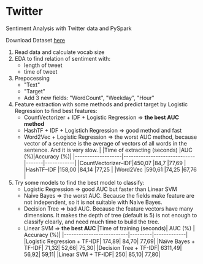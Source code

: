 # Twitter
Sentiment Analysis with Twitter data and PySpark

Download Dataset [here](https://www.kaggle.com/datasets/kazanova/sentiment140)

1. Read data and calculate vocab size
2. EDA to find relation of sentiment with:
   - length of tweet
   - time of tweet
3. Prepocessing
   - "Text"
   - "Target"
   - Add 3 new fields: "WordCount", "Weekday", "Hour"
4. Feature extraction with some methods and predict target by Logistic Regression to find best features:
   - CountVectorizer + IDF + Logistic Regression => <strong>the best AUC method</strong>
   - HashTF + IDF + Logistich Regression => good method and fast
   - Word2Vec + Logistic Regression => the worst AUC method, because vector of a sentence is the average of vectors of all words in the sentence. And it is very slow.
     |                   |Time of extracting (seconds) |AUC (%)|Accuracy (%)|
     |-------------------|-----------------------------|-------|------------|
     |CountVectorizer–IDF|450,07                       |84,7   |77,69       |
     |HashTF–IDF         |158,00                       |84,14  |77,25       |
     |Word2Vec           |590,61                       |74,25  |67,76       |     
5. Try some models to find the best model to classify:
   - Logistic Regression => good AUC but faster than Linear SVM
   - Naive Bayes => the worst AUC. Because the fields make feature are not independent, so it is not suitable with Naive Bayes.
   - Decision Tree => bad AUC. Because the feature vectors have many dimensions. It makes the depth of tree (default is 5) is not enough to classify clearly, and need much time to build the tree.
   - Linear SVM => <strong>the best AUC</strong>
     |Time of training (seconds)|	AUC (%)	| Accuracy (%)|
     |--------------------------|---------|-------------|
     |Logistic Regression + TF-IDF|	174,89|	84,70|	77,69|
     |Naïve Bayes + TF-IDF| 	71,32|	52,66|	75,30|
     |Decision Tree + TF-IDF| 	6311,49|	56,92|	59,11|
     |Linear SVM + TF-IDF|	250|	85,10|	77,80|
